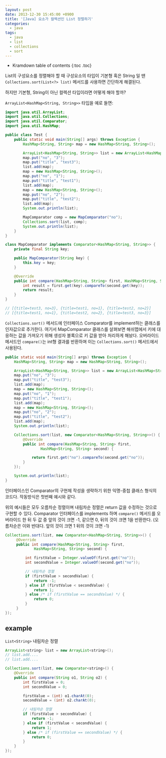 ```yaml
---
layout: post
date: 2013-12-30 15:45:00 +0900
title: '[Java] 요소가 컬렉션인 List 정렬하기'
categories:
  - java
tags:
  - java
  - list
  - collections
  - sort
---
```


* Kramdown table of contents
{:toc .toc}

List의 구성요소를 정렬해야 할 때 구성요소의 타입이 기본형 혹은 String 일 땐 `Collections.sort(List<?> list)` 메서드를 사용하면 간단하게 해결된다.

하지만 기본형, String이 아닌 컬렉션 타입이라면 어떻게 해야 할까?

`ArrayList<HashMap<String, String>>` 타입을 예로 들면:

```java
import java.util.ArrayList;
import java.util.Collections;
import java.util.Comparator;
import java.util.HashMap;

public class Test {
    public static void main(String[] args) throws Exception {
        HashMap<String, String> map = new HashMap<String, String>();

        ArrayList<HashMap<String, String>> list = new ArrayList<HashMap<String, String>>();
        map.put("no", "3");
        map.put("title", "test3");
        list.add(map);
        map = new HashMap<String, String>();
        map.put("no", "1");
        map.put("title", "test1");
        list.add(map);
        map = new HashMap<String, String>();
        map.put("no", "2");
        map.put("title", "test2");
        list.add(map);
        System.out.println(list);

        MapComparator comp = new MapComparator("no");
        Collections.sort(list, comp);
        System.out.println(list);
    }
}

class MapComparator implements Comparator<HashMap<String, String>> {
    private final String key;

    public MapComparator(String key) {
        this.key = key;
    }

    @Override
    public int compare(HashMap<String, String> first, HashMap<String, String> second) {
        int result = first.get(key).compareTo(second.get(key));
        return result;
    }
}

// [{title=test3, no=3}, {title=test1, no=1}, {title=test2, no=2}]
// [{title=test1, no=1}, {title=test2, no=2}, {title=test3, no=3}]
```

`Collections.sort()` 메서드에 인터페이스 Comparator를 implement하는 클래스를 인자값으로 추가한다. 여기서 MapComparator 클래스를 살펴보면 해쉬맵에서 키에 대응하는 값을 가져오기 위해 생성자 블록으로 키 값을 받아 처리하게 해놨다. 오버라이드 메서드인 `compare()`는 int형 결과를 반환하며 이는 `Collections.sort()` 메서드에서 사용된다.

```java
public static void main(String[] args) throws Exception {
    HashMap<String, String> map = new HashMap<String, String>();

    ArrayList<HashMap<String, String>> list = new ArrayList<HashMap<String, String>>();
    map.put("no", "3");
    map.put("title", "test3");
    list.add(map);
    map = new HashMap<String, String>();
    map.put("no", "1");
    map.put("title", "test1");
    list.add(map);
    map = new HashMap<String, String>();
    map.put("no", "2");
    map.put("title", "test2");
    list.add(map);
    System.out.println(list);

    Collections.sort(list, new Comparator<HashMap<String, String>>() {
        @Override
        public int compare(HashMap<String, String> first,
                HashMap<String, String> second) {

            return first.get("no").compareTo(second.get("no"));
        }
    });

    System.out.println(list);
}
```

인터페이스인 Comparator의 구현체 작성을 생략하기 위한 익명-중첩 클래스 형식의 코드다. 작동방식은 첫번째 예시와 같다.

위의 예시들은 모두 오름차순 정렬이며 내림차순 정렬은 return 값을 수정하는 것으로 구현할 수 있다. Comparator 인터페이스를 implements 하며 `compare()` 메서드를 오버라이드 한 뒤  두 값 중 앞의 것이 크면 -1, 같으면 0, 뒤의 것이 크면 1을 반환한다. (오름차순은 이와 반대다. 앞의 것이 크면 1 뒤의 것이 크면 -1)

```java
Collections.sort(list, new Comparator<HashMap<String, String>>() {
     @Override
     public int compare(HashMap<String, String> first,
             HashMap<String, String> second) {

         int firstValue = Integer.valueOf(first.get("no"));
         int secondValue = Integer.valueOf(second.get("no"));

         // 내림차순 정렬
         if (firstValue > secondValue) {
             return -1;
         } else if (firstValue < secondValue) {
             return 1;
         } else /* if (firstValue == secondValue) */ {
             return 0;
         }
     }
});
```

## example

`List<String>` 내림차순 정렬

```java
ArrayList<string> list = new ArrayList<string>();
// list.add....
// list.add....

Collections.sort(list, new Comparator<string>() {
    @Override
    public int compare(String o1, String o2) {
        int firstValue = 0;
        int secondValue = 0;

        firstValue = (int) o1.charAt(0);
        secondValue = (int) o2.charAt(0);

        // 내림차순 정렬
        if (firstValue > secondValue) {
            return -1;
        } else if (firstValue < secondValue) {
            return 1;
        } else /* if (firstValue == secondValue) */ {
            return 0;
        }
    }
});
```
